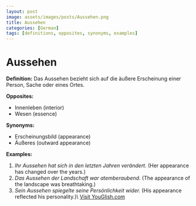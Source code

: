 ```yaml
---
layout: post
image: assets/images/posts/Aussehen.png
title: Aussehen
categories: [German]
tags: [definitions, opposites, synonyms, examples]
---
```


# Aussehen

**Definition:** Das Aussehen bezieht sich auf die äußere Erscheinung einer Person, Sache oder eines Ortes.

**Opposites:** 

- Innenleben (interior)
- Wesen (essence)

**Synonyms:**

- Erscheinungsbild (appearance)
- Äußeres (outward appearance)

**Examples:**

1. *Ihr Aussehen hat sich in den letzten Jahren verändert.* (Her appearance has changed over the years.)
2. *Das Aussehen der Landschaft war atemberaubend.* (The appearance of the landscape was breathtaking.)
3. *Sein Aussehen spiegelte seine Persönlichkeit wider.* (His appearance reflected his personality.)\ <a id="yg-widget-0" class="youglish-widget" data-query="Aussehen" data-lang="german" data-components="8412" data-auto-start="0" data-bkg-color="theme_light" data-title="How%20to%20pronounce%20Aussehen%20in%20German"  rel="nofollow" href="https://youglish.com">Visit YouGlish.com</a><script async src="https://youglish.com/public/emb/widget.js" charset="utf-8"></script>